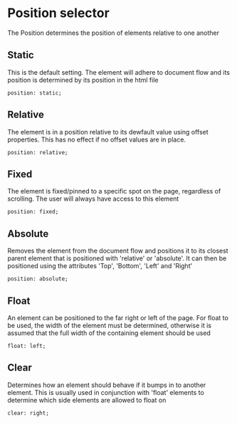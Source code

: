 # Position selector

The Position determines the position of elements relative to one another

## Static
This is the default setting. The element will adhere to document flow and its position is determined by its position in the html file
```
position: static;
```

## Relative
The element is in a position relative to its dewfault value using offset properties. This has no effect if no offset values are in place.
```
position: relative;
```

## Fixed
The element is fixed/pinned to a specific spot on the page, regardless of scrolling. The user will always have access to this element
```
position: fixed;
```

## Absolute
Removes the element from the document flow and positions it to its closest parent element that is positioned with 'relative' or 'absolute'. It can then be positioned using the attributes 'Top', 'Bottom', 'Left' and 'Right'
```
position: absolute;
```

## Float
An element can be positioned to the far right or left of the page. For float to be used, the width of the element must be determined, otherwise it is assumed that the full width of the containing element should be used
```
float: left;
```

## Clear
Determines how an element should behave if it bumps in to another element. This is usually used in conjunction with 'float' elements to determine which side elements are allowed to float on
```
clear: right;
```
